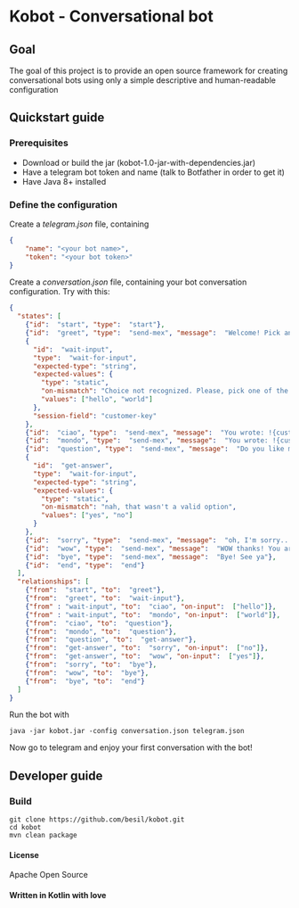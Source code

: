 # Kobot - Conversational bot

## Goal
The goal of this project is to provide an open source framework 
for creating conversational bots using only a simple descriptive
and human-readable configuration

## Quickstart guide
### Prerequisites
* Download or build the jar (kobot-1.0-jar-with-dependencies.jar)
* Have a telegram bot token and name (talk to Botfather in order to get it)
* Have Java 8+ installed

### Define the configuration
Create a *telegram.json* file, containing
```json
{
    "name": "<your bot name>",
    "token": "<your bot token>"
}
```

Create a *conversation.json* file, containing your bot conversation configuration.
Try with this:

```json
{
  "states": [
    {"id":  "start", "type":  "start"},
    {"id":  "greet", "type":  "send-mex", "message":  "Welcome! Pick an option"},
    {
      "id":  "wait-input",
      "type":  "wait-for-input",
      "expected-type": "string",
      "expected-values": {
        "type": "static",
        "on-mismatch": "Choice not recognized. Please, pick one of the following only",
        "values": ["hello", "world"]
      },
      "session-field": "customer-key"
    },
    {"id":  "ciao", "type":  "send-mex", "message":  "You wrote: !{customer-key}. Hello to you!"},
    {"id":  "mondo", "type":  "send-mex", "message":  "You wrote: !{customer-key}. Did you say word? Hello world!!"},
    {"id":  "question", "type":  "send-mex", "message":  "Do you like me?"},
    {
      "id":  "get-answer",
      "type":  "wait-for-input",
      "expected-type": "string",
      "expected-values": {
        "type": "static",
        "on-mismatch": "nah, that wasn't a valid option",
        "values": ["yes", "no"]
      }
    },
    {"id":  "sorry", "type":  "send-mex", "message":  "oh, I'm sorry... I'll try to do better"},
    {"id":  "wow", "type":  "send-mex", "message":  "WOW thanks! You are awesome too! <3"},
    {"id":  "bye", "type":  "send-mex", "message":  "Bye! See ya"},
    {"id":  "end", "type":  "end"}
  ],
  "relationships": [
    {"from":  "start", "to":  "greet"},
    {"from":  "greet", "to":  "wait-input"},
    {"from" : "wait-input", "to":  "ciao", "on-input":  ["hello"]},
    {"from" : "wait-input", "to":  "mondo", "on-input":  ["world"]},
    {"from":  "ciao", "to":  "question"},
    {"from":  "mondo", "to":  "question"},
    {"from":  "question", "to":  "get-answer"},
    {"from":  "get-answer", "to":  "sorry", "on-input":  ["no"]},
    {"from":  "get-answer", "to":  "wow", "on-input":  ["yes"]},
    {"from":  "sorry", "to":  "bye"},
    {"from":  "wow", "to":  "bye"},
    {"from":  "bye", "to":  "end"}
  ]
}
```

Run the bot with
```shell script
java -jar kobot.jar -config conversation.json telegram.json
```

Now go to telegram and enjoy your first conversation with the bot!


## Developer guide

### Build
```shell script
git clone https://github.com/besil/kobot.git
cd kobot
mvn clean package
``` 

#### License
Apache Open Source
#### Written in Kotlin with love

